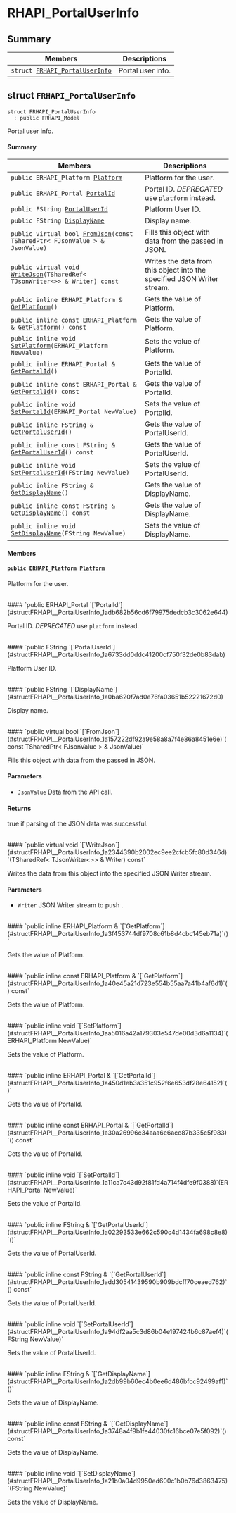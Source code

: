 # RHAPI_PortalUserInfo <a id="group__RHAPI__PortalUserInfo"></a>

## Summary

 Members                        | Descriptions                                
--------------------------------|---------------------------------------------
`struct `[`FRHAPI_PortalUserInfo`](#structFRHAPI__PortalUserInfo) | Portal user info.

## struct `FRHAPI_PortalUserInfo` <a id="structFRHAPI__PortalUserInfo"></a>

```
struct FRHAPI_PortalUserInfo
  : public FRHAPI_Model
```

Portal user info.

#### Summary

 Members                        | Descriptions                                
--------------------------------|---------------------------------------------
`public ERHAPI_Platform `[`Platform`](#structFRHAPI__PortalUserInfo_1aa73e914e330ab525ca2662631fe1cc06) | Platform for the user.
`public ERHAPI_Portal `[`PortalId`](#structFRHAPI__PortalUserInfo_1adb682b56cd6f79975dedcb3c3062e644) | Portal ID. *DEPRECATED* use `platform` instead.
`public FString `[`PortalUserId`](#structFRHAPI__PortalUserInfo_1a6733dd0ddc41200cf750f32de0b83dab) | Platform User ID.
`public FString `[`DisplayName`](#structFRHAPI__PortalUserInfo_1a0ba620f7ad0e76fa03651b52221672d0) | Display name.
`public virtual bool `[`FromJson`](#structFRHAPI__PortalUserInfo_1a157222df92a9e58a8a7f4e86a8451e6e)`(const TSharedPtr< FJsonValue > & JsonValue)` | Fills this object with data from the passed in JSON.
`public virtual void `[`WriteJson`](#structFRHAPI__PortalUserInfo_1a2344390b2002ec9ee2cfcb5fc80d346d)`(TSharedRef< TJsonWriter<>> & Writer) const` | Writes the data from this object into the specified JSON Writer stream.
`public inline ERHAPI_Platform & `[`GetPlatform`](#structFRHAPI__PortalUserInfo_1a3f453744df9708c61b8d4cbc145eb71a)`()` | Gets the value of Platform.
`public inline const ERHAPI_Platform & `[`GetPlatform`](#structFRHAPI__PortalUserInfo_1a40e45a21d723e554b55aa7a41b4af6d1)`() const` | Gets the value of Platform.
`public inline void `[`SetPlatform`](#structFRHAPI__PortalUserInfo_1aa5016a42a179303e547de00d3d6a1134)`(ERHAPI_Platform NewValue)` | Sets the value of Platform.
`public inline ERHAPI_Portal & `[`GetPortalId`](#structFRHAPI__PortalUserInfo_1a450d1eb3a351c952f6e653df28e64152)`()` | Gets the value of PortalId.
`public inline const ERHAPI_Portal & `[`GetPortalId`](#structFRHAPI__PortalUserInfo_1a30a26996c34aaa6e6ace87b335c5f983)`() const` | Gets the value of PortalId.
`public inline void `[`SetPortalId`](#structFRHAPI__PortalUserInfo_1a11ca7c43d92f81fd4a714f4dfe9f0388)`(ERHAPI_Portal NewValue)` | Sets the value of PortalId.
`public inline FString & `[`GetPortalUserId`](#structFRHAPI__PortalUserInfo_1a02293533e662c590c4d1434fa698c8e8)`()` | Gets the value of PortalUserId.
`public inline const FString & `[`GetPortalUserId`](#structFRHAPI__PortalUserInfo_1add30541439590b909bdcff70ceaed762)`() const` | Gets the value of PortalUserId.
`public inline void `[`SetPortalUserId`](#structFRHAPI__PortalUserInfo_1a94df2aa5c3d86b04e197424b6c87aef4)`(FString NewValue)` | Sets the value of PortalUserId.
`public inline FString & `[`GetDisplayName`](#structFRHAPI__PortalUserInfo_1a2db99b60ec4b0ee6d486bfcc92499af1)`()` | Gets the value of DisplayName.
`public inline const FString & `[`GetDisplayName`](#structFRHAPI__PortalUserInfo_1a3748a4f9b1fe44030fc16bce07e5f092)`() const` | Gets the value of DisplayName.
`public inline void `[`SetDisplayName`](#structFRHAPI__PortalUserInfo_1a21b0a04d9950ed600c1b0b76d3863475)`(FString NewValue)` | Sets the value of DisplayName.

#### Members

#### `public ERHAPI_Platform `[`Platform`](#structFRHAPI__PortalUserInfo_1aa73e914e330ab525ca2662631fe1cc06) <a id="structFRHAPI__PortalUserInfo_1aa73e914e330ab525ca2662631fe1cc06"></a>

Platform for the user.

<br>
#### `public ERHAPI_Portal `[`PortalId`](#structFRHAPI__PortalUserInfo_1adb682b56cd6f79975dedcb3c3062e644) <a id="structFRHAPI__PortalUserInfo_1adb682b56cd6f79975dedcb3c3062e644"></a>

Portal ID. *DEPRECATED* use `platform` instead.

<br>
#### `public FString `[`PortalUserId`](#structFRHAPI__PortalUserInfo_1a6733dd0ddc41200cf750f32de0b83dab) <a id="structFRHAPI__PortalUserInfo_1a6733dd0ddc41200cf750f32de0b83dab"></a>

Platform User ID.

<br>
#### `public FString `[`DisplayName`](#structFRHAPI__PortalUserInfo_1a0ba620f7ad0e76fa03651b52221672d0) <a id="structFRHAPI__PortalUserInfo_1a0ba620f7ad0e76fa03651b52221672d0"></a>

Display name.

<br>
#### `public virtual bool `[`FromJson`](#structFRHAPI__PortalUserInfo_1a157222df92a9e58a8a7f4e86a8451e6e)`(const TSharedPtr< FJsonValue > & JsonValue)` <a id="structFRHAPI__PortalUserInfo_1a157222df92a9e58a8a7f4e86a8451e6e"></a>

Fills this object with data from the passed in JSON.

#### Parameters
* `JsonValue` Data from the API call.

#### Returns
true if parsing of the JSON data was successful.

<br>
#### `public virtual void `[`WriteJson`](#structFRHAPI__PortalUserInfo_1a2344390b2002ec9ee2cfcb5fc80d346d)`(TSharedRef< TJsonWriter<>> & Writer) const` <a id="structFRHAPI__PortalUserInfo_1a2344390b2002ec9ee2cfcb5fc80d346d"></a>

Writes the data from this object into the specified JSON Writer stream.

#### Parameters
* `Writer` JSON Writer stream to push .

<br>
#### `public inline ERHAPI_Platform & `[`GetPlatform`](#structFRHAPI__PortalUserInfo_1a3f453744df9708c61b8d4cbc145eb71a)`()` <a id="structFRHAPI__PortalUserInfo_1a3f453744df9708c61b8d4cbc145eb71a"></a>

Gets the value of Platform.

<br>
#### `public inline const ERHAPI_Platform & `[`GetPlatform`](#structFRHAPI__PortalUserInfo_1a40e45a21d723e554b55aa7a41b4af6d1)`() const` <a id="structFRHAPI__PortalUserInfo_1a40e45a21d723e554b55aa7a41b4af6d1"></a>

Gets the value of Platform.

<br>
#### `public inline void `[`SetPlatform`](#structFRHAPI__PortalUserInfo_1aa5016a42a179303e547de00d3d6a1134)`(ERHAPI_Platform NewValue)` <a id="structFRHAPI__PortalUserInfo_1aa5016a42a179303e547de00d3d6a1134"></a>

Sets the value of Platform.

<br>
#### `public inline ERHAPI_Portal & `[`GetPortalId`](#structFRHAPI__PortalUserInfo_1a450d1eb3a351c952f6e653df28e64152)`()` <a id="structFRHAPI__PortalUserInfo_1a450d1eb3a351c952f6e653df28e64152"></a>

Gets the value of PortalId.

<br>
#### `public inline const ERHAPI_Portal & `[`GetPortalId`](#structFRHAPI__PortalUserInfo_1a30a26996c34aaa6e6ace87b335c5f983)`() const` <a id="structFRHAPI__PortalUserInfo_1a30a26996c34aaa6e6ace87b335c5f983"></a>

Gets the value of PortalId.

<br>
#### `public inline void `[`SetPortalId`](#structFRHAPI__PortalUserInfo_1a11ca7c43d92f81fd4a714f4dfe9f0388)`(ERHAPI_Portal NewValue)` <a id="structFRHAPI__PortalUserInfo_1a11ca7c43d92f81fd4a714f4dfe9f0388"></a>

Sets the value of PortalId.

<br>
#### `public inline FString & `[`GetPortalUserId`](#structFRHAPI__PortalUserInfo_1a02293533e662c590c4d1434fa698c8e8)`()` <a id="structFRHAPI__PortalUserInfo_1a02293533e662c590c4d1434fa698c8e8"></a>

Gets the value of PortalUserId.

<br>
#### `public inline const FString & `[`GetPortalUserId`](#structFRHAPI__PortalUserInfo_1add30541439590b909bdcff70ceaed762)`() const` <a id="structFRHAPI__PortalUserInfo_1add30541439590b909bdcff70ceaed762"></a>

Gets the value of PortalUserId.

<br>
#### `public inline void `[`SetPortalUserId`](#structFRHAPI__PortalUserInfo_1a94df2aa5c3d86b04e197424b6c87aef4)`(FString NewValue)` <a id="structFRHAPI__PortalUserInfo_1a94df2aa5c3d86b04e197424b6c87aef4"></a>

Sets the value of PortalUserId.

<br>
#### `public inline FString & `[`GetDisplayName`](#structFRHAPI__PortalUserInfo_1a2db99b60ec4b0ee6d486bfcc92499af1)`()` <a id="structFRHAPI__PortalUserInfo_1a2db99b60ec4b0ee6d486bfcc92499af1"></a>

Gets the value of DisplayName.

<br>
#### `public inline const FString & `[`GetDisplayName`](#structFRHAPI__PortalUserInfo_1a3748a4f9b1fe44030fc16bce07e5f092)`() const` <a id="structFRHAPI__PortalUserInfo_1a3748a4f9b1fe44030fc16bce07e5f092"></a>

Gets the value of DisplayName.

<br>
#### `public inline void `[`SetDisplayName`](#structFRHAPI__PortalUserInfo_1a21b0a04d9950ed600c1b0b76d3863475)`(FString NewValue)` <a id="structFRHAPI__PortalUserInfo_1a21b0a04d9950ed600c1b0b76d3863475"></a>

Sets the value of DisplayName.

<br>
